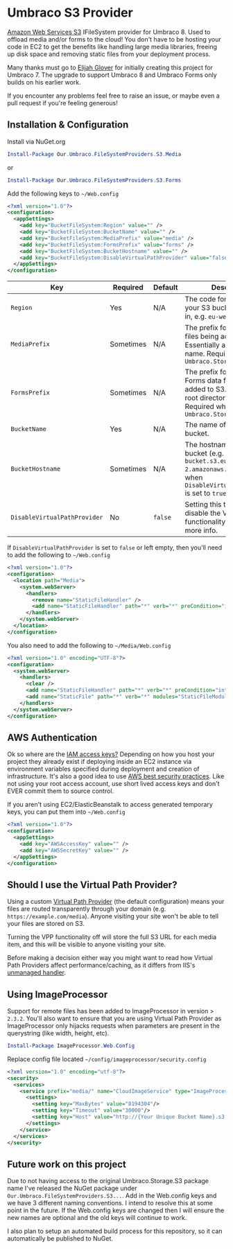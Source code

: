 # Umbraco S3 Provider

[Amazon Web Services S3](http://aws.amazon.com/s3/) IFileSystem provider for Umbraco 8. Used to offload media and/or forms to the cloud! You don't have to be hosting your code in EC2 to get the benefits like handling large media libraries, freeing up disk space and removing static files from your deployment process.

Many thanks must go to [Elijah Glover](https://github.com/ElijahGlover/) for initially creating this project for Umbraco 7. The upgrade to support Umbraco 8 and Umbraco Forms only builds on his earlier work.

If you encounter any problems feel free to raise an issue, or maybe even a pull request if you're feeling generous!


## Installation & Configuration

Install via NuGet.org
```powershell
Install-Package Our.Umbraco.FileSystemProviders.S3.Media
```
or
```powershell
Install-Package Our.Umbraco.FileSystemProviders.S3.Forms
```

Add the following keys to `~/Web.config`
```xml
<?xml version="1.0"?>
<configuration>
  <appSettings>
    <add key="BucketFileSystem:Region" value="" />
    <add key="BucketFileSystem:BucketName" value="" />
    <add key="BucketFileSystem:MediaPrefix" value="media" />
    <add key="BucketFileSystem:FormsPrefix" value="forms" />
    <add key="BucketFileSystem:BucketHostname" value="" />
    <add key="BucketFileSystem:DisableVirtualPathProvider" value="false" />
  </appSettings>
</configuration>
```

| Key | Required | Default | Description
| --- | --- | --- | --- |
| `Region` | Yes | N/A | The code for the region your S3 bucket is located in, e.g. `eu-west-2` |
| `MediaPrefix` | Sometimes | N/A | The prefix for any media files being added to S3. Essentially a root directory name. Required when using `Umbraco.Storage.S3.Media` |
| `FormsPrefix` | Sometimes | N/A | The prefix for any Umbraco Forms data files being added to S3. Essentially a root directory name. Required when using `Umbraco.Storage.S3.Forms` |
| `BucketName` | Yes | N/A | The name of your S3 bucket. |
| `BucketHostname` | Sometimes | N/A | The hostname for your bucket (e.g. `test-s3-bucket.s3.eu-west-2.amazonaws.com`). Required when `DisableVirtualPathProvider` is set to `true` |
| `DisableVirtualPathProvider` | No | `false` | Setting this to `true` will disable the VPP functionality. See below for more info. |

If `DisableVirtualPathProvider` is set to `false` or left empty, then you'll need to add the following to `~/Web.config`
```xml
<?xml version="1.0"?>
<configuration>
  <location path="Media">
    <system.webServer>
      <handlers>
        <remove name="StaticFileHandler" />
        <add name="StaticFileHandler" path="*" verb="*" preCondition="integratedMode" type="System.Web.StaticFileHandler" />
      </handlers>
    </system.webServer>
  </location>
</configuration>
```
You also need to add the following to `~/Media/Web.config`
```xml
<?xml version="1.0" encoding="UTF-8"?>
<configuration>
  <system.webServer>
    <handlers>
      <clear />
      <add name="StaticFileHandler" path="*" verb="*" preCondition="integratedMode" type="System.Web.StaticFileHandler" />
      <add name="StaticFile" path="*" verb="*" modules="StaticFileModule,DefaultDocumentModule,DirectoryListingModule" resourceType="Either" requireAccess="Read" />
    </handlers>
  </system.webServer>
</configuration>
```


## AWS Authentication

Ok so where are the [IAM access keys?](http://docs.aws.amazon.com/IAM/latest/UserGuide/ManagingCredentials.html) Depending on how you host your project they already exist if deploying inside an EC2 instance via environment variables specified during deployment and creation of infrastructure.
It's also a good idea to use [AWS best security practices](http://docs.aws.amazon.com/general/latest/gr/aws-access-keys-best-practices.html). Like not using your root access account, use short lived access keys and don't EVER commit them to source control.

If you aren't using EC2/ElasticBeanstalk to access generated temporary keys, you can put them into `~/Web.config`
```xml
<?xml version="1.0"?>
<configuration>
  <appSettings>
    <add key="AWSAccessKey" value="" />
    <add key="AWSSecretKey" value="" />
  </appSettings>
</configuration>
```


## Should I use the Virtual Path Provider?
Using a custom [Virtual Path Provider](https://msdn.microsoft.com/en-us/library/system.web.hosting.virtualpathprovider%28v=vs.110%29.aspx) (the default configuration) means your files are routed transparently through your domain (e.g. `https://example.com/media`). Anyone visiting your site won't be able to tell your files are stored on S3.

Turning the VPP functionality off will store the full S3 URL for each media item, and this will be visible to anyone visiting your site.

Before making a decision either way you might want to read how Virtual Path Providers affect performance/caching, as it differs from IIS's [unmanaged handler](http://www.paraesthesia.com/archive/2011/05/02/when-staticfilehandler-is-not-staticfilehandler.aspx/).


## Using ImageProcessor
Support for remote files has been added to ImageProcessor in version > `2.3.2`. You'll also want to ensure that you are using Virtual Path Provider as ImageProcessor only hijacks requests when parameters are present in the querystring (like width, height, etc).

```powershell
Install-Package ImageProcessor.Web.Config
```

Replace config file located `~/config/imageprocessor/security.config`
```xml
<?xml version="1.0" encoding="utf-8"?>
<security>
  <services>
    <service prefix="media/" name="CloudImageService" type="ImageProcessor.Web.Services.CloudImageService, ImageProcessor.Web">
      <settings>
        <setting key="MaxBytes" value="8194304"/>
        <setting key="Timeout" value="30000"/>
        <setting key="Host" value="http://{Your Unique Bucket Name}.s3.amazonaws.com/{Your Key Prefix}/"/>
      </settings>
    </service>
  </services>
</security>
```

## Future work on this project
Due to not having access to the original Umbraco.Storage.S3 package name I've released the NuGet package under `Our.Umbraco.FileSystemProviders.S3...`. Add in the Web.config keys and we have 3 different naming conventions. I intend to resolve this at some point in the future. If the Web.config keys are changed then I will ensure the new names are optional and the old keys will continue to work.

I also plan to setup an automated build process for this repository, so it can automatically be published to NuGet.